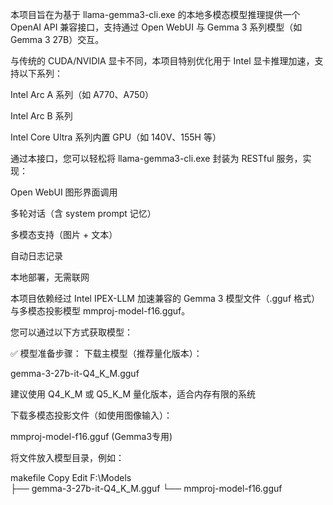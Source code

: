 本项目旨在为基于 llama-gemma3-cli.exe 的本地多模态模型推理提供一个 OpenAI API 兼容接口，支持通过 Open WebUI 与 Gemma 3 系列模型（如 Gemma 3 27B）交互。

与传统的 CUDA/NVIDIA 显卡不同，本项目特别优化用于 Intel 显卡推理加速，支持以下系列：

Intel Arc A 系列（如 A770、A750）

Intel Arc B 系列

Intel Core Ultra 系列内置 GPU（如 140V、155H 等）

通过本接口，您可以轻松将 llama-gemma3-cli.exe 封装为 RESTful 服务，实现：

Open WebUI 图形界面调用

多轮对话（含 system prompt 记忆）

多模态支持（图片 + 文本）

自动日志记录

本地部署，无需联网

本项目依赖经过 Intel IPEX-LLM 加速兼容的 Gemma 3 模型文件（.gguf 格式）与多模态投影模型 mmproj-model-f16.gguf。

您可以通过以下方式获取模型：

✅ 模型准备步骤：
下载主模型（推荐量化版本）：

gemma-3-27b-it-Q4_K_M.gguf

建议使用 Q4_K_M 或 Q5_K_M 量化版本，适合内存有限的系统

下载多模态投影文件（如使用图像输入）：

mmproj-model-f16.gguf (Gemma3专用)

将文件放入模型目录，例如：

makefile
Copy
Edit
F:\Models\
├── gemma-3-27b-it-Q4_K_M.gguf
└── mmproj-model-f16.gguf

